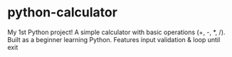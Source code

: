 # python-calculator
My 1st Python project!  A simple calculator with basic operations (+, -, *, /). Built as a beginner learning Python. Features input validation &amp; loop until exit
